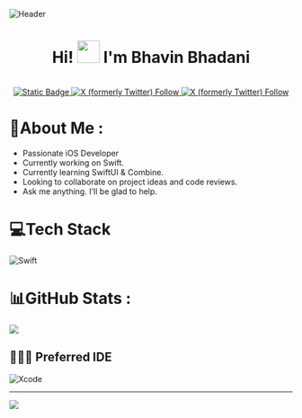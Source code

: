 
![Header](https://user-images.githubusercontent.com/11731407/193980234-fb7cff76-9b93-4c10-bdc2-e10feb6a504a.png)

<h1 align="center">Hi! <img src="https://github.com/sudnyeshtalekar/sudnyeshtalekar/blob/master/Assets/Hi.gif" width="40px"> I'm Bhavin Bhadani </h1>
 <p align="center"><br/>
   <a href="https://linkedin.com/in/bhavinbhadani">
    <img alt="Static Badge" src="https://img.shields.io/badge/Follow_on-Linked_In-blue">
  </a>
  
  <a href="https://twitter.com/bhavin_bhadani">
    <img alt="X (formerly Twitter) Follow" src="https://img.shields.io/badge/Twitter-%231DA1F2.svg?logo=Twitter&logoColor=white">
  </a>

  <a href="https://stackoverflow.com/users/4601170">
    <img alt="X (formerly Twitter) Follow" src="https://img.shields.io/badge/-Stackoverflow-FE7A16?logo=stack-overflow&logoColor=white">
  </a>
</p>

# 💫About Me :
* Passionate iOS Developer
* Currently working on Swift.
* Currently learning SwiftUI & Combine.
* Looking to collaborate on project ideas and code reviews.
* Ask me anything. I'll be glad to help.

# 💻Tech Stack
![Swift](https://img.shields.io/badge/swift-F54A2A?style=for-the-badge&logo=swift&logoColor=white)

# 📊GitHub Stats :
![](https://github-readme-stats.vercel.app/api/top-langs/?username=bhavinbhadani&theme=vue-dark&hide_border=false&include_all_commits=false&count_private=false&layout=compact)

## 👩🏽‍💻 Preferred IDE
![Xcode](https://img.shields.io/badge/Xcode-007ACC?style=for-the-badge&logo=Xcode&logoColor=white)

---
[![](https://visitcount.itsvg.in/api?id=bhavinbhadani&icon=0&color=0)](https://visitcount.itsvg.in)
